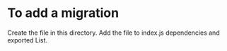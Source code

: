 # To add a migration

Create the file in this directory.
Add the file to index.js dependencies and exported List.


